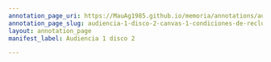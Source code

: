```yaml
---
annotation_page_uri: https://MauAg1985.github.io/memoria/annotations/audiencia-1-disco-2-canvas-1-condiciones-de-reclusi-n-clandestina--fiscal-general--personas-detenidas-desaparecidas--centro-clandestino-de-detenci-n--victima-de-la-represi-n--riesgo-para-la-salud--alimentaci-n.json
annotation_page_slug: audiencia-1-disco-2-canvas-1-condiciones-de-reclusi-n-clandestina--fiscal-general--personas-detenidas-desaparecidas--centro-clandestino-de-detenci-n--victima-de-la-represi-n--riesgo-para-la-salud--alimentaci-n
layout: annotation_page
manifest_label: Audiencia 1 disco 2

---
```

